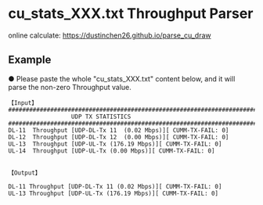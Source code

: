 # cu_stats_XXX.txt Throughput Parser
online calculate: https://dustinchen26.github.io/parse_cu_draw

## Example
● Please paste the whole "cu_stats_XXX.txt" content below, and it will parse the non-zero Throughput value.

```
【Input】
#############################################################################################################################
                  UDP TX STATISTICS
#############################################################################################################################
DL-11  Throughput [UDP-DL-Tx 11  (0.02 Mbps)][ CUMM-TX-FAIL: 0]
DL-12  Throughput [UDP-DL-Tx 12  (0.00 Mbps)][ CUMM-TX-FAIL: 0]
UL-13  Throughput [UDP-UL-Tx (176.19 Mbps)][ CUMM-TX-FAIL: 0]
UL-14  Throughput [UDP-UL-Tx (0.00 Mbps)][ CUMM-TX-FAIL: 0]


【Output】

DL-11 Throughput [UDP-DL-Tx 11 (0.02 Mbps)][ CUMM-TX-FAIL: 0]
UL-13 Throughput [UDP-UL-Tx (176.19 Mbps)][ CUMM-TX-FAIL: 0]
```